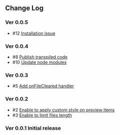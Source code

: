 ## Change Log

### Ver 0.0.5
  + #12 [Installation issue](https://github.com/georgeOsdDev/react-dropfile-field/issues/12)

### Ver 0.0.4
  + #8 [Publish transpiled code](https://github.com/georgeOsdDev/react-dropfile-field/issues/8)
  + #10 [Update node modules](https://github.com/georgeOsdDev/react-dropfile-field/pull/10)

### Ver 0.0.3

  * #5 [Add onFileCleared handler](https://github.com/georgeOsdDev/react-dropfile-field/issues/5)

### Ver 0.0.2

  * #2 [Enable to apply custom style on preview items](https://github.com/georgeOsdDev/react-dropfile-field/issues/2)
  * #3 [Enable to limit files length](https://github.com/georgeOsdDev/react-dropfile-field/issues/3 )

### Ver 0.0.1 Initial release
